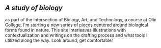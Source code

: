 ## *A study of biology* 
as part of the Intersection of Biology, Art, and Technology, a course at Olin College, I'm starting a new series of pieces centered around biological forms found in nature. This site interleaves illustrations with contextualization and writings on the drafting process and what tools I utilized along the way. Look around, get comfortable!